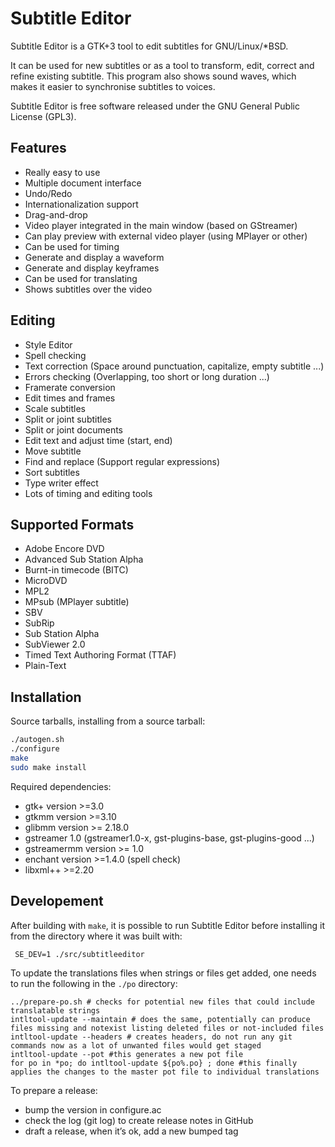 Subtitle Editor
===============

Subtitle Editor is a GTK+3 tool to edit subtitles for GNU/Linux/*BSD.

It can be used for new subtitles or as a tool to transform, edit,
correct and refine existing subtitle. This program also shows sound
waves, which makes it easier to synchronise subtitles to voices.

Subtitle Editor is free software released under the GNU General Public
License (GPL3).

## Features

* Really easy to use
* Multiple document interface
* Undo/Redo
* Internationalization support
* Drag-and-drop
* Video player integrated in the main window (based on GStreamer)
* Can play preview with external video player (using MPlayer or other)
* Can be used for timing
* Generate and display a waveform
* Generate and display keyframes
* Can be used for translating
* Shows subtitles over the video

## Editing

* Style Editor
* Spell checking
* Text correction (Space around punctuation, capitalize, empty subtitle ...)
* Errors checking (Overlapping, too short or long duration ...)
* Framerate conversion
* Edit times and frames
* Scale subtitles
* Split or joint subtitles
* Split or joint documents
* Edit text and adjust time (start, end)
* Move subtitle
* Find and replace (Support regular expressions)
* Sort subtitles
* Type writer effect
* Lots of timing and editing tools

## Supported Formats

* Adobe Encore DVD
* Advanced Sub Station Alpha
* Burnt-in timecode (BITC)
* MicroDVD
* MPL2
* MPsub (MPlayer subtitle)
* SBV
* SubRip
* Sub Station Alpha
* SubViewer 2.0
* Timed Text Authoring Format (TTAF)
* Plain-Text

## Installation

Source tarballs, installing from a source tarball:

```bash
./autogen.sh
./configure
make
sudo make install
```

Required dependencies:

* gtk+ version >=3.0
* gtkmm version >=3.10
* glibmm version >= 2.18.0
* gstreamer 1.0 (gstreamer1.0-x, gst-plugins-base, gst-plugins-good ...)
* gstreamermm version >= 1.0
* enchant version >=1.4.0 (spell check)
* libxml++ >=2.20

## Developement
After building with `make`, it is possible to run Subtitle Editor before installing it from the directory where it was built with:
```
 SE_DEV=1 ./src/subtitleeditor
```
To update the translations files when strings or files get added, one needs to run the following in the `./po` directory:
```
../prepare-po.sh # checks for potential new files that could include translatable strings
intltool-update --maintain # does the same, potentially can produce files missing and notexist listing deleted files or not-included files
intltool-update --headers # creates headers, do not run any git commands now as a lot of unwanted files would get staged    
intltool-update --pot #this generates a new pot file
for po in *po; do intltool-update ${po%.po} ; done #this finally applies the changes to the master pot file to individual translations
```

To prepare a release:
- bump the version in configure.ac
- check the log (git log) to create release notes in GitHub
- draft a release, when it’s ok, add a new bumped tag
